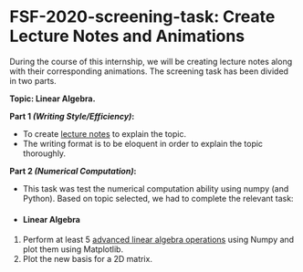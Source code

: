 # FSF-2020-screening-task: Create Lecture Notes and Animations

During the course of this internship, we will be creating lecture notes along with their corresponding animations. The screening task has been divided in two parts.

**Topic:  Linear Algebra.**

**Part 1 *(Writing Style/Efficiency)*:**
- To create <a href="https://github.com/nishanpoojary/fsf_2020_screening_task/blob/main/LinAlg_VectorsAndSpaces.pdf">lecture notes</a> to explain the topic.
- The writing format is to be eloquent in order to explain the topic thoroughly.

**Part 2 *(Numerical Computation)*:**
- This task was test the numerical computation ability using numpy (and Python). Based on topic selected, we had to complete the relevant task:
- #### Linear Algebra
1. Perform at least 5 <a href="https://github.com/nishanpoojary/fsf_2020_screening_task/blob/main/LinAlg_AdvancedOperations_python.ipynb">advanced linear algebra operations</a> using Numpy and plot them using Matplotlib.
2. Plot the new basis for a 2D matrix.
